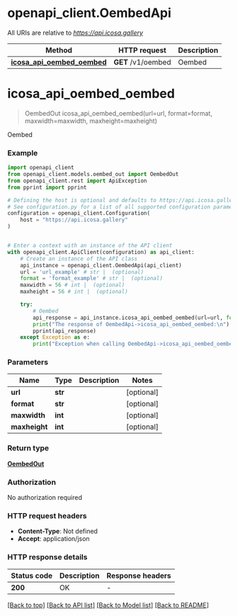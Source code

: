 # openapi_client.OembedApi

All URIs are relative to *https://api.icosa.gallery*

Method | HTTP request | Description
------------- | ------------- | -------------
[**icosa_api_oembed_oembed**](OembedApi.md#icosa_api_oembed_oembed) | **GET** /v1/oembed | Oembed


# **icosa_api_oembed_oembed**
> OembedOut icosa_api_oembed_oembed(url=url, format=format, maxwidth=maxwidth, maxheight=maxheight)

Oembed

### Example


```python
import openapi_client
from openapi_client.models.oembed_out import OembedOut
from openapi_client.rest import ApiException
from pprint import pprint

# Defining the host is optional and defaults to https://api.icosa.gallery
# See configuration.py for a list of all supported configuration parameters.
configuration = openapi_client.Configuration(
    host = "https://api.icosa.gallery"
)


# Enter a context with an instance of the API client
with openapi_client.ApiClient(configuration) as api_client:
    # Create an instance of the API class
    api_instance = openapi_client.OembedApi(api_client)
    url = 'url_example' # str |  (optional)
    format = 'format_example' # str |  (optional)
    maxwidth = 56 # int |  (optional)
    maxheight = 56 # int |  (optional)

    try:
        # Oembed
        api_response = api_instance.icosa_api_oembed_oembed(url=url, format=format, maxwidth=maxwidth, maxheight=maxheight)
        print("The response of OembedApi->icosa_api_oembed_oembed:\n")
        pprint(api_response)
    except Exception as e:
        print("Exception when calling OembedApi->icosa_api_oembed_oembed: %s\n" % e)
```



### Parameters


Name | Type | Description  | Notes
------------- | ------------- | ------------- | -------------
 **url** | **str**|  | [optional] 
 **format** | **str**|  | [optional] 
 **maxwidth** | **int**|  | [optional] 
 **maxheight** | **int**|  | [optional] 

### Return type

[**OembedOut**](OembedOut.md)

### Authorization

No authorization required

### HTTP request headers

 - **Content-Type**: Not defined
 - **Accept**: application/json

### HTTP response details

| Status code | Description | Response headers |
|-------------|-------------|------------------|
**200** | OK |  -  |

[[Back to top]](#) [[Back to API list]](../README.md#documentation-for-api-endpoints) [[Back to Model list]](../README.md#documentation-for-models) [[Back to README]](../README.md)

